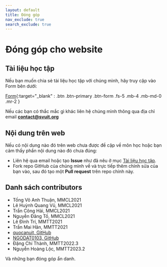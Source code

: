 ```yaml
---
layout: default
title: Đóng góp
nav_exclude: true
search_exclude: true
---
```


# Đóng góp cho website

## Tài liệu học tập

Nếu bạn muốn chia sẻ tài liệu học tập với chúng mình, hãy truy cập vào Form bên dưới:

[Form](https://link.svuit.org/submit){:target="_blank" : .btn .btn-primary .btn-form .fs-5 .mb-4 .mb-md-0 .mr-2 }

Nếu các bạn có thắc mắc gì khác liên hệ chúng mình thông qua địa chỉ email **contact@svuit.org**

## Nội dung trên web

Nếu có nội dung nào đó trên web chưa được đề cập về môn học hoặc bạn cảm thấy phần nội dung nào đó chưa đúng:

- Liên hệ qua email hoặc tạo **Issue** như đã nêu ở mục [Tài liệu học tập](#tài-liệu-học-tập).
- Fork repo GitHub của chúng mình về và trực tiếp thêm chỉnh sửa của bạn vào, sau đó tạo một **Pull request** trên repo chính này.

## Danh sách contributors

- Tống Võ Anh Thuận, MMCL2021
- Lê Huỳnh Quang Vũ, MMCL2021
- Trần Công Hải, MMCL2021
- Nguyễn Đăng Tố, MMCL2021
- Lê Đình Trí, MMTT2021
- Trần Mai Hân, MMTT2021
- [quocanuit, GitHub](https://github.com/SVUIT/mmtt/issues/30)
- [NGODAT0103, GitHub](https://github.com/SVUIT/mmtt/issues/31)
- Đặng Chí Thành, MMTT2022.3
- Nguyễn Hoàng Lộc, MMTT2023.2

Và những bạn đóng góp ẩn danh.
